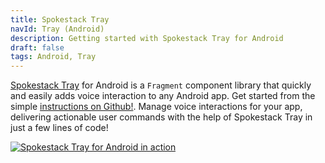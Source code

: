 ```yaml
---
title: Spokestack Tray
navId: Tray (Android)
description: Getting started with Spokestack Tray for Android
draft: false
tags: Android, Tray
---
```


[Spokestack Tray](/docs/concepts/tray) for Android is a `Fragment` component library that quickly and easily adds voice interaction to any Android app. Get started from the simple [instructions on Github!](https://github.com/spokestack/spokestack-tray-android/#usage). Manage voice interactions for your app, delivering actionable user commands with the help of Spokestack Tray in just a few lines of code!

[![Spokestack Tray for Android in action](https://raw.githubusercontent.com/spokestack/spokestack-tray-android/main/example/tray_demo.gif)](https://raw.githubusercontent.com/spokestack/spokestack-tray-android/main/example/tray_demo.gif)

